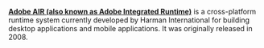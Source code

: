 [**Adobe AIR (also known as Adobe Integrated Runtime)**](https://airsdk.harman.com/) is a cross-platform runtime system currently developed by Harman International for building desktop applications and mobile applications. It was originally released in 2008. 